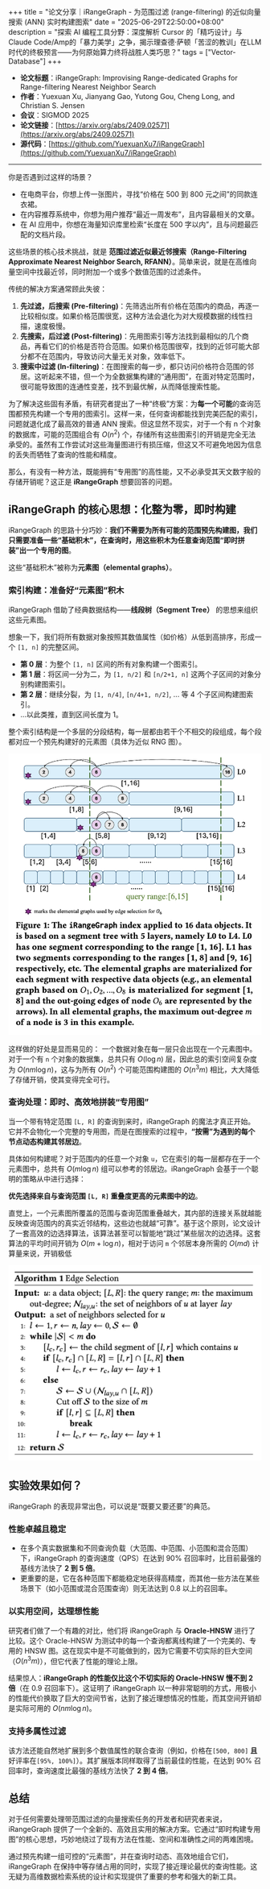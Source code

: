 +++
title = "论文分享｜iRangeGraph - 为范围过滤 (range-filtering) 的近似向量搜索 (ANN) 实时构建图索"
date = "2025-06-29T22:50:00+08:00"
description = "探索 AI 编程工具分野：深度解析 Cursor 的「精巧设计」与 Claude Code/Amp的「暴力美学」之争，揭示理查德·萨顿「苦涩的教训」在LLM时代的终极预言——为何原始算力终将战胜人类巧思？"
tags = ["Vector-Database"]
+++

* **论文标题**：iRangeGraph: Improvising Range-dedicated Graphs for Range-filtering Nearest Neighbor Search
* **作者**：Yuexuan Xu, Jianyang Gao, Yutong Gou, Cheng Long, and Christian S. Jensen
* **会议**：SIGMOD 2025
* **论文链接**：[https://arxiv.org/abs/2409.02571](https://arxiv.org/abs/2409.02571)
* **源代码**：[https://github.com/YuexuanXu7/iRangeGraph](https://github.com/YuexuanXu7/iRangeGraph)

***

你是否遇到过这样的场景？

* 在电商平台，你想上传一张图片，寻找“价格在 500 到 800 元之间”的同款连衣裙。
* 在内容推荐系统中，你想为用户推荐“最近一周发布”，且内容最相关的文章。
* 在 AI 应用中，你想在海量知识库里检索“长度在 500 字以内”，且与问题最匹配的文档片段。

这些场景的核心技术挑战，就是 **范围过滤近似最近邻搜索（Range-Filtering Approximate Nearest Neighbor Search, RFANN）**。简单来说，就是在高维向量空间中找最近邻，同时附加一个或多个数值范围的过滤条件。

传统的解决方案通常顾此失彼：

1. **先过滤，后搜索 (Pre-filtering)**：先筛选出所有价格在范围内的商品，再逐一比较相似度。如果价格范围很宽，这种方法会退化为对大规模数据的线性扫描，速度极慢。
2. **先搜索，后过滤 (Post-filtering)**：先用图索引等方法找到最相似的几个商品，再看它们的价格是否符合范围。如果价格范围很窄，找到的近邻可能大部分都不在范围内，导致访问大量无关对象，效率低下。
3. **搜索中过滤 (In-filtering)**：在图搜索的每一步，都只访问价格符合范围的邻居。这听起来不错，但一个为全数据集构建的“通用图”，在面对特定范围时，很可能导致图的连通性变差，找不到最优解，从而降低搜索性能。

为了解决这些固有矛盾，有研究者提出了一种“终极”方案：为**每一个可能**的查询范围都预先构建一个专用的图索引。这样一来，任何查询都能找到完美匹配的索引，问题就退化成了最高效的普通 ANN 搜索。但这显然不现实，对于一个有 n 个对象的数据库，可能的范围组合有 $O(n^2)$ 个，存储所有这些图索引的开销是完全无法承受的。虽然有工作尝试对这些海量图进行有损压缩，但这又不可避免地因为信息的丢失而牺牲了查询的性能和精度。

那么，有没有一种方法，既能拥有“专用图”的高性能，又不必承受其天文数字般的存储开销呢？这正是 **iRangeGraph** 想要回答的问题。

## iRangeGraph 的核心思想：化整为零，即时构建

iRangeGraph 的思路十分巧妙：**我们不需要为所有可能的范围预先构建图，我们只需要准备一些“基础积木”，在查询时，用这些积木为任意查询范围“即时拼装”出一个专用的图**。

这些“基础积木”被称为**元素图（elemental graphs）**。

### 索引构建：准备好“元素图”积木

iRangeGraph 借助了经典数据结构——**线段树（Segment Tree）** 的思想来组织这些元素图。

想象一下，我们将所有数据对象按照其数值属性（如价格）从低到高排序，形成一个 `[1, n]` 的完整区间。

* **第 0 层**：为整个 `[1, n]` 区间的所有对象构建一个图索引。
* **第 1 层**：将区间一分为二，为 `[1, n/2]` 和 `[n/2+1, n]` 这两个子区间的对象分别构建图索引。
* **第 2 层**：继续分裂，为 `[1, n/4]`, `[n/4+1, n/2]`, ... 等 4 个子区间构建图索引。
* ...以此类推，直到区间长度为 1。

整个索引结构是一个多层的分段结构，每一层都由若干个不相交的段组成，每个段都对应一个预先构建好的元素图（具体为近似 RNG 图）。

![The index of iRangeGraph](iRangeGraph-index.png)

这样做的好处是显而易见的：
一个数据对象在每一层只会出现在一个元素图中。对于一个有 `n` 个对象的数据集，总共只有 $O(\log n)$ 层，因此总的索引空间复杂度为 $O(nm \log n)$，这与为所有 $O(n^2)$ 个可能范围构建图的 $O(n^3m)$ 相比，大大降低了存储开销，使其变得完全可行。

### 查询处理：即时、高效地拼装“专用图”

当一个带有特定范围 `[L, R]` 的查询到来时，iRangeGraph 的魔法才真正开始。它并不会物化一个完整的专用图，而是在图搜索的过程中，**“按需”为遇到的每个节点动态构建其邻居边**。

具体如何构建呢？对于范围内的任意一个对象 `u`，它在索引的每一层都存在于一个元素图中，总共有 $O(m \log n)$ 组可以参考的邻居边。iRangeGraph 会基于一个聪明的策略从中进行选择：

**优先选择来自与查询范围 `[L, R]` 重叠度更高的元素图中的边**。

直觉上，一个元素图所覆盖的范围与查询范围重叠越大，其内部的连接关系就越能反映查询范围内的真实近邻结构，这些边也就越“可靠”。基于这个原则，论文设计了一套高效的边选择算法，该算法甚至可以智能地“跳过”某些层次的边选择。这套算法的平均时间开销为 $O(m + \log n)$，相对于访问 `m` 个邻居本身所需的 $O(md)$ 计算量来说，开销极低

![edge selection algorithm](edge-selection.png)

## 实验效果如何？

iRangeGraph 的表现非常出色，可以说是“既要又要还要”的典范。

### 性能卓越且稳定

* 在多个真实数据集和不同查询负载（大范围、中范围、小范围和混合范围）下，iRangeGraph 的查询速度（QPS）在达到 90% 召回率时，比目前最强的基线方法快了 **2 到 5 倍**。
* 更重要的是，它在各种范围下都能稳定地获得高精度，而其他一些方法在某些场景下（如小范围或混合范围查询）则无法达到 0.8 以上的召回率。

### 以实用空间，达理想性能

研究者们做了一个有趣的对比，他们将 iRangeGraph 与 **Oracle-HNSW** 进行了比较。这个 Oracle-HNSW 为测试中的每一个查询都离线构建了一个完美的、专用的 HNSW 图。这在现实中是不可能做到的，因为它需要不切实际的巨大空间（$O(n^3m)$），但它代表了性能的理论上限。

结果惊人：**iRangeGraph 的性能仅比这个不切实际的 Oracle-HNSW 慢不到 2 倍**（在 0.9 召回率下）。这证明了 iRangeGraph 以一种非常聪明的方式，用极小的性能代价换取了巨大的空间节省，达到了接近理想情况的性能，而其空间开销却是实际可用的 $O(nm \log n)$。

### 支持多属性过滤

该方法还能自然地扩展到多个数值属性的联合查询（例如，价格在`[500, 800]` **且** 好评率在`[95%, 100%]`）。其扩展版本同样取得了当前最佳的性能，在达到 90% 召回率时，查询速度比最强的基线方法快了 **2 到 4 倍**。

## 总结

对于任何需要处理带范围过滤的向量搜索任务的开发者和研究者来说，iRangeGraph 提供了一个全新的、高效且实用的解决方案。它通过“即时构建专用图”的核心思想，巧妙地绕过了现有方法在性能、空间和准确性之间的两难困境。

通过预先构建一组可控的“元素图”，并在查询时动态、高效地组合它们，iRangeGraph 在保持中等存储占用的同时，实现了接近理论最优的查询性能。这无疑为高维数据检索系统的设计和实现提供了重要的参考和强大的新工具。
